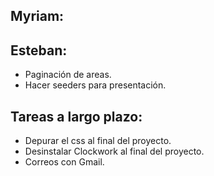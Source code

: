## Myriam:

## Esteban:

- Paginación de areas.
- Hacer seeders para presentación.

## Tareas a largo plazo:

- Depurar el css al final del proyecto.
- Desinstalar Clockwork al final del proyecto.
- Correos con Gmail.
